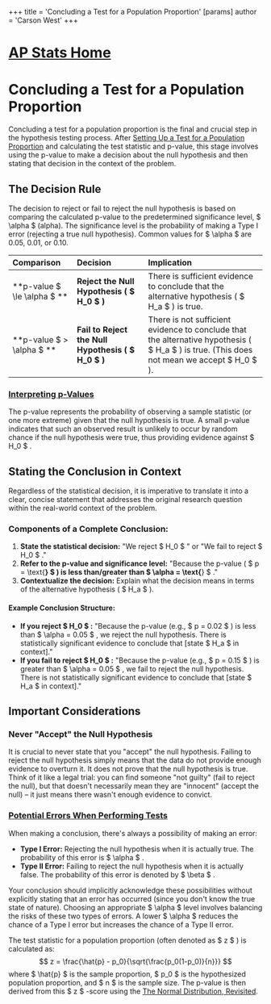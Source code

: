 +++
 title = 'Concluding a Test for a Population Proportion'
[params]
	author = 'Carson West'
+++
# [AP Stats Home](./../ap-stats-home/)
# Concluding a Test for a Population Proportion

Concluding a test for a population proportion is the final and crucial step in the hypothesis testing process. After [Setting Up a Test for a Population Proportion](./../setting-up-a-test-for-a-population-proportion/) and calculating the test statistic and p-value, this stage involves using the p-value to make a decision about the null hypothesis and then stating that decision in the context of the problem.

## The Decision Rule

The decision to reject or fail to reject the null hypothesis is based on comparing the calculated p-value to the predetermined significance level,  $ \alpha $  (alpha). The significance level is the probability of making a Type I error (rejecting a true null hypothesis). Common values for  $ \alpha $  are 0.05, 0.01, or 0.10.

| Comparison           | Decision                         | Implication                                                                                             |
| :------------------- | :------------------------------- | :------------------------------------------------------------------------------------------------------ |
| **p-value  $ \le \alpha $ ** | **Reject the Null Hypothesis ( $ H_0 $ )** | There is sufficient evidence to conclude that the alternative hypothesis ( $ H_a $ ) is true.                   |
| **p-value  $  > \alpha $ ** | **Fail to Reject the Null Hypothesis ( $ H_0 $ )** | There is not sufficient evidence to conclude that the alternative hypothesis ( $ H_a $ ) is true. (This does not mean we accept  $ H_0 $ ). |

### [Interpreting p-Values](./../interpreting-p-values/)
The p-value represents the probability of observing a sample statistic (or one more extreme) given that the null hypothesis is true. A small p-value indicates that such an observed result is unlikely to occur by random chance if the null hypothesis were true, thus providing evidence against  $ H_0 $ .

## Stating the Conclusion in Context

Regardless of the statistical decision, it is imperative to translate it into a clear, concise statement that addresses the original research question within the real-world context of the problem.

### Components of a Complete Conclusion:
1.  **State the statistical decision:** "We reject  $ H_0 $ " or "We fail to reject  $ H_0 $ ."
2.  **Refer to the p-value and significance level:** "Because the p-value ( $ p = \text{____} $ ) is less than/greater than  $ \alpha = \text{____} $ ."
3.  **Contextualize the decision:** Explain what the decision means in terms of the alternative hypothesis ( $ H_a $ ).

#### Example Conclusion Structure:
*   **If you reject  $ H_0 $ :** "Because the p-value (e.g.,  $ p = 0.02 $ ) is less than  $ \alpha = 0.05 $ , we reject the null hypothesis. There is statistically significant evidence to conclude that [state  $ H_a $  in context]."
*   **If you fail to reject  $ H_0 $ :** "Because the p-value (e.g.,  $ p = 0.15 $ ) is greater than  $ \alpha = 0.05 $ , we fail to reject the null hypothesis. There is not statistically significant evidence to conclude that [state  $ H_a $  in context]."

## Important Considerations

### Never "Accept" the Null Hypothesis
It is crucial to never state that you "accept" the null hypothesis. Failing to reject the null hypothesis simply means that the data do not provide enough evidence to overturn it. It does not prove that the null hypothesis is true. Think of it like a legal trial: you can find someone "not guilty" (fail to reject the null), but that doesn't necessarily mean they are "innocent" (accept the null) – it just means there wasn't enough evidence to convict.

### [Potential Errors When Performing Tests](./../potential-errors-when-performing-tests/)
When making a conclusion, there's always a possibility of making an error:
*   **Type I Error:** Rejecting the null hypothesis when it is actually true. The probability of this error is  $ \alpha $ .
*   **Type II Error:** Failing to reject the null hypothesis when it is actually false. The probability of this error is denoted by  $ \beta $ .

Your conclusion should implicitly acknowledge these possibilities without explicitly stating that an error has occurred (since you don't know the true state of nature). Choosing an appropriate  $ \alpha $  level involves balancing the risks of these two types of errors. A lower  $ \alpha $  reduces the chance of a Type I error but increases the chance of a Type II error.

The test statistic for a population proportion (often denoted as  $ z $ ) is calculated as:
 $$ z = \frac{\hat{p} - p_0}{\sqrt{\frac{p_0(1-p_0)}{n}}} $$  where  $ \hat{p} $  is the sample proportion,  $ p_0 $  is the hypothesized population proportion, and  $ n $  is the sample size. The p-value is then derived from this  $ z $ -score using the [The Normal Distribution, Revisited](./../the-normal-distribution-revisited/).
